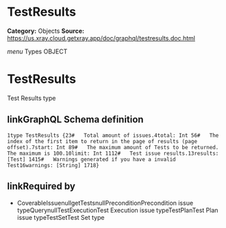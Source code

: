 # TestResults

**Category:** Objects
**Source:** https://us.xray.cloud.getxray.app/doc/graphql/testresults.doc.html

*menu* Types OBJECT
 # TestResults
 Test Results type

## linkGraphQL Schema definition
 `1type TestResults {23#   Total amount of issues.4total: Int 56#   The index of the first item to return in the page of results (page offset).7start: Int 89#   The maximum amount of Tests to be returned. The maximum is 100.10limit: Int 1112#   Test issue results.13results: [Test] 1415#   Warnings generated if you have a invalid Test16warnings: [String] 1718}`
## linkRequired by
 - CoverableIssuenullgetTestsnullPreconditionPrecondition issue typeQuerynullTestExecutionTest Execution issue typeTestPlanTest Plan issue typeTestSetTest Set type